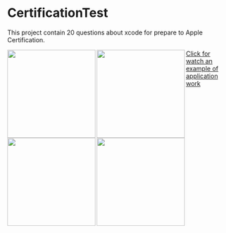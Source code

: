 # CertificationTest

This project contain 20 questions about xcode for prepare to Apple Certification.

<img src="https://github.com/ko1om8o/Certification-Test/blob/master/raw/IMG_2198.PNG" width="200" align = "left">
<img src="https://github.com/ko1om8o/Certification-Test/blob/master/raw/IMG_2199.PNG" width="200" align = "left">
<img src="https://github.com/ko1om8o/Certification-Test/blob/master/raw/IMG_2200.PNG" width="200" align = "left">
<img src="https://github.com/ko1om8o/Certification-Test/blob/master/raw/IMG_2201.PNG" width="200" align = "left">

<a href="https://youtu.be/2zJyqlvA-K8">Click for watch an example of application work</a>
